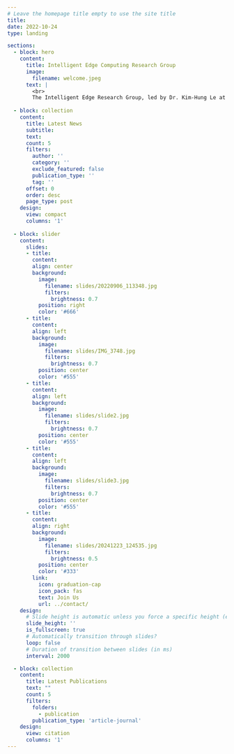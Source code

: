 ```yaml
---
# Leave the homepage title empty to use the site title
title:
date: 2022-10-24
type: landing

sections:
  - block: hero
    content:
      title: Intelligent Edge Computing Research Group
      image:
        filename: welcome.jpeg
      text: |
        <br>
        The Intelligent Edge Research Group, led by Dr. Kim-Hung Le at the University of Information Technology (UIT), VNU-HCM, blends theory and system research to pioneer advancements in Edge AI and AI Security. Our work in Edge AI focuses on empowering on-device intelligence for resource-constrained systems like UAVs and robotics, innovating techniques such as model optimization and federated learning to maximize edge performance, and developing resource-efficient LLMs/SLMs and autonomous agents for edge deployment. In AI Security, we are building next-generation AI-powered cyber defenses (IDS/IPS), enhancing the trustworthiness and adversarial resilience of AI models, and pioneering security frameworks for the quantum era.
  
  - block: collection
    content:
      title: Latest News
      subtitle:
      text:
      count: 5
      filters:
        author: ''
        category: ''
        exclude_featured: false
        publication_type: ''
        tag: ''
      offset: 0
      order: desc
      page_type: post
    design:
      view: compact
      columns: '1'
  
  - block: slider
    content:
      slides:
      - title: 
        content: 
        align: center
        background:
          image:
            filename: slides/20220906_113348.jpg
            filters:
              brightness: 0.7
          position: right
          color: '#666'
      - title: 
        content: 
        align: left
        background:
          image:
            filename: slides/IMG_3748.jpg
            filters:
              brightness: 0.7
          position: center
          color: '#555'
      - title: 
        content: 
        align: left
        background:
          image:
            filename: slides/slide2.jpg
            filters:
              brightness: 0.7
          position: center
          color: '#555'
      - title: 
        content: 
        align: left
        background:
          image:
            filename: slides/slide3.jpg
            filters:
              brightness: 0.7
          position: center
          color: '#555'
      - title: 
        content: 
        align: right
        background:
          image:
            filename: slides/20241223_124535.jpg
            filters:
              brightness: 0.5
          position: center
          color: '#333'
        link:
          icon: graduation-cap
          icon_pack: fas
          text: Join Us
          url: ../contact/
    design:
      # Slide height is automatic unless you force a specific height (e.g. '400px')
      slide_height: ''
      is_fullscreen: true
      # Automatically transition through slides?
      loop: false
      # Duration of transition between slides (in ms)
      interval: 2000

  - block: collection
    content:
      title: Latest Publications
      text: ""
      count: 5
      filters:
        folders:
          - publication
        publication_type: 'article-journal'
    design:
      view: citation
      columns: '1'
---
```


